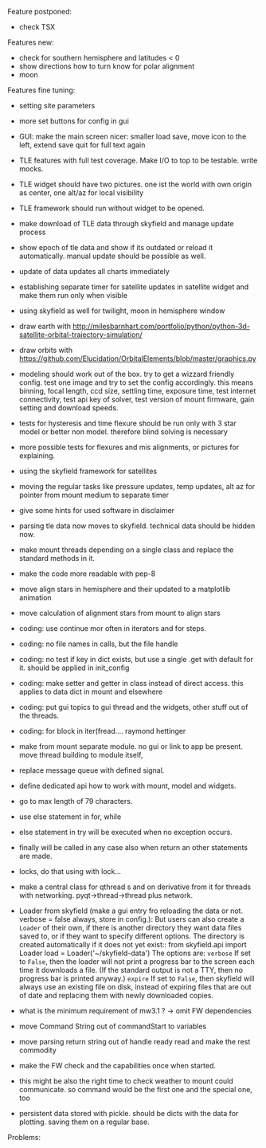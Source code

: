 Feature postponed:
- check TSX

Features new:
- check for southern hemisphere and latitudes < 0
- show directions how to turn know for polar alignment
- moon

Features fine tuning:
- setting site parameters
- more set buttons for config in gui
- GUI: make the main screen nicer: smaller load save, move icon to the left, extend save quit for full text again

- TLE features with full test coverage. Make I/O to top to be testable. write mocks.
- TLE widget should have two pictures. one ist the world with own origin as center, one alt/az for local visibility
- TLE framework should run without widget to be opened.
- make download of TLE data through skyfield and manage update process
- show epoch of tle data and show if its outdated or reload it automatically. manual update should be possible as well.
- update of data updates all charts immediately
- establishing separate timer for satellite updates in satellite widget and make them run only when visible
- using skyfield as well for twilight, moon in hemisphere window
- draw earth with http://milesbarnhart.com/portfolio/python/python-3d-satellite-orbital-trajectory-simulation/
- draw orbits with https://github.com/Elucidation/OrbitalElements/blob/master/graphics.py

- modeling should work out of the box. try to get a wizzard friendly config. test one image and try to set the config
  accordingly. this means binning, focal length, ccd size, settling time, exposure time, test internet connectivity, test
  api key of solver, test version of mount firmware, gain setting and download speeds.

- tests for hysteresis and time flexure should be run only with 3 star model or better non model. therefore blind solving
  is necessary
- more possible tests for flexures and mis alignments, or pictures for explaining.
- using the skyfield framework for satellites
- moving the regular tasks like pressure updates, temp updates, alt az for pointer from mount medium to separate timer

- give some hints for used software in disclaimer
- parsing tle data now moves to skyfield. technical data should be hidden now.

- make mount threads depending on a single class and replace the standard methods in it.
- make the code more readable with pep-8
- move align stars in hemisphere and their updated to a matplotlib animation
- move calculation of alignment stars from mount to align stars

- coding: use continue mor often in iterators and for steps.
- coding: no file names in calls, but the file handle
- coding: no test if key in dict exists, but use a single .get with default for it. should be applied in init_config
- coding: make setter and getter in class instead of direct access. this applies to data dict in mount and elsewhere
- coding: put gui topics to gui thread and the widgets, other stuff out of the threads.
- coding: for block in iter(fread.... raymond hettinger

- make from mount separate module. no gui or link to app be present. move thread building to module itself,
- replace message queue with defined signal.
- define dedicated api how to work with mount, model and widgets.
- go to max length of 79 characters.
- use else statement in for, while
- else statement in try will be executed when no exception occurs.
- finally will be called in any case also when return an other statements are made.
- locks, do that using with lock...

- make a central class for qthread s and on derivative from it for threads with networking. pyqt->thread->thread plus network.

- Loader from skyfield (make a gui entry fro reloading the data or not. verbose = false always, store in config.):
    But users can also create a `Loader` of their own, if there is
    another directory they want data files saved to, or if they want to
    specify different options.  The directory is created automatically
    if it does not yet exist::
        from skyfield.api import Loader
        load = Loader('~/skyfield-data')
    The options are:
    ``verbose``
      If set to ``False``, then the loader will not print a progress bar
      to the screen each time it downloads a file.  (If the standard
      output is not a TTY, then no progress bar is printed anyway.)
    ``expire``
      If set to ``False``, then skyfield will always use an existing
      file on disk, instead of expiring files that are out of date and
      replacing them with newly downloaded copies.

- what is the minimum requirement of mw3.1 ? -> omit FW dependencies
- move Command String out of commandStart to variables
- move parsing return string out of handle ready read and make the rest commodity
- make the FW check and the capabilities once when started.
- this might be also the right time to check weather to mount could communicate. so command would be the first one
   and the special one, too

- persistent data stored with pickle. should be dicts with the data for plotting. saving them on a regular base.


Problems:


